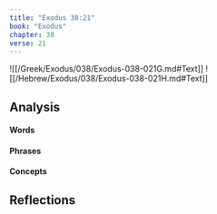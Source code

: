 ```yaml
---
title: "Exodus 38:21"
book: "Exodus"
chapter: 38
verse: 21
---
```

![[/Greek/Exodus/038/Exodus-038-021G.md#Text]]
![[/Hebrew/Exodus/038/Exodus-038-021H.md#Text]]

## Analysis

#### Words

#### Phrases

#### Concepts

## Reflections
